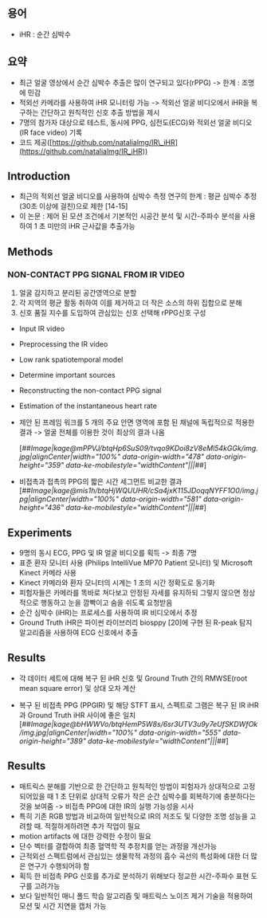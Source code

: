 ## 용어

-   iHR : 순간 심박수

## 요약

-   최근 얼굴 영상에서 순간 심박수 추출은 많이 연구되고 있다(rPPG) -> 한계 : 조명에 민감
-   적외선 카메라를 사용하여 iHR 모니터링 가능 -> 적외선 얼굴 비디오에서 iHR을 복구하는 간단하고 원칙적인 신호 추출 방법을 제시
-   7명의 참가자 대상으로 테스트, 동시에 PPG, 심전도(ECG)와 적외선 얼굴 비디오(IR face video) 기록
-   코드 제공([https://github.com/natalialmg/IR\_iHR](https://github.com/natalialmg/IR_iHR))

## Introduction

-   최근의 적외선 얼굴 비디오를 사용하여 심박수 측정 연구의 한계 : 평균 심박수 추정(30초 이상에 걸친)으로 제한 \[14-15\]
-   이 논문 : 제어 된 모션 조건에서 기본적인 시공간 분석 및 시간-주파수 분석을 사용하여 1 초 미만의 iHR 근사값을 추출가능

## Methods

### NON-CONTACT PPG SIGNAL FROM IR VIDEO

1.  얼굴 감지하고 분리된 공간영역으로 분할
2.  각 지역의 평균 활동 취하여 이를 제거하고 더 작은 소스의 하위 집합으로 분해
3.  신호 품질 지수를 도입하여 관심있는 신호 선택해 rPPG신호 구성

-   Input IR video
    
-   Preprocessing the IR video
    
-   Low rank spatiotemporal model
    
-   Determine important sources
    
-   Reconstructing the non-contact PPG signal
    
-   Estimation of the instantaneous heart rate
    
-   제안 된 프레임 워크를 5 개의 주요 안면 영역에 포함 된 채널에 독립적으로 적용한 결과 -> 얼굴 전체를 이용한 것이 최상의 결과 나옴
    
    [##_Image|kage@mPPVJ/btqHp6SuS09/tvqo9KDoi8zV8eMl54kGGk/img.jpg|alignCenter|width="100%" data-origin-width="478" data-origin-height="359" data-ke-mobilestyle="widthContent"|||_##]

-   비접촉과 접촉의 PPG의 짧은 시간 세그먼트 비교한 결과  
    [##_Image|kage@mis1h/btqHjWQUUHR/cSa4jxK115JDoqqNYFF1O0/img.jpg|alignCenter|width="100%" data-origin-width="581" data-origin-height="436" data-ke-mobilestyle="widthContent"|||_##]

## Experiments

-   9명의 동시 ECG, PPG 및 IR 얼굴 비디오를 획득 -> 최종 7명
-   표준 환자 모니터 사용 (Philips IntelliVue MP70 Patient 모니터) 및 Microsoft Kinect 카메라 사용
-   Kinect 카메라와 환자 모니터의 시계는 1 초의 시간 정확도로 동기화
-   피험자들은 카메라를 똑바로 쳐다보고 안정된 자세를 유지하되 그렇지 않으면 정상적으로 행동하고 눈을 깜빡이고 숨을 쉬도록 요청받음
-   순간 심박수 (iHR)는 프로세스를 사용하여 IR 비디오에서 추정
-   Ground Truth iHR은 파이썬 라이브러리 biosppy \[20\]에 구현 된 R-peak 탐지 알고리즘을 사용하여 ECG 신호에서 추출

## Results

-   각 데이터 세트에 대해 복구 된 iHR 신호 및 Ground Truth 간의 RMWSE(root mean square error) 및 상대 오차 계산

-   복구 된 비접촉 PPG (PPGIR) 및 해당 STFT 표시, 스펙트로 그램은 복구 된 IR iHR과 Ground Truth iHR 사이에 좋은 일치  
    [##_Image|kage@bHWWVo/btqHemP5W8s/6sr3UTV3u9y7eUfSKDWfOk/img.jpg|alignCenter|width="100%" data-origin-width="555" data-origin-height="389" data-ke-mobilestyle="widthContent"|||_##]

## Results

-   매트릭스 분해를 기반으로 한 간단하고 원칙적인 방법이 피험자가 상대적으로 고정되어있을 때 1 초 단위로 상대적 오류가 작은 순간 심박수를 회복하기에 충분하다는 것을 보여줌 -> 비접촉 PPG에 대한 IR의 실행 가능성을 시사
-   특히 기존 RGB 방법과 비교하여 일반적으로 IR의 저조도 및 다양한 조명 성능을 고려할 때. 적절하게하려면 추가 작업이 필요
-   motion artifacts 에 대한 강력한 수정이 필요
-   단수 벡터를 결합하여 최종 혈역학 적 추정치를 얻는 과정을 개선가능
-   근적외선 스펙트럼에서 관심있는 생물학적 과정의 흡수 곡선의 특성화에 대한 더 많은 연구가 수행되어햐 함
-   획득 한 비접촉 PPG 신호를 추가로 분석하기 위해보다 정교한 시간-주파수 표현 도구를 고려가능
-   보다 일반적인 매니 폴드 학습 알고리즘 및 매트릭스 노이즈 제거 기술을 적용하여 모션 및 시간 지연을 캡처 가능
